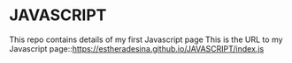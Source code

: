 # JAVASCRIPT
This repo contains details of my first Javascript page
This is the URL to my Javascript page::https://estheradesina.github.io/JAVASCRIPT/index.js

